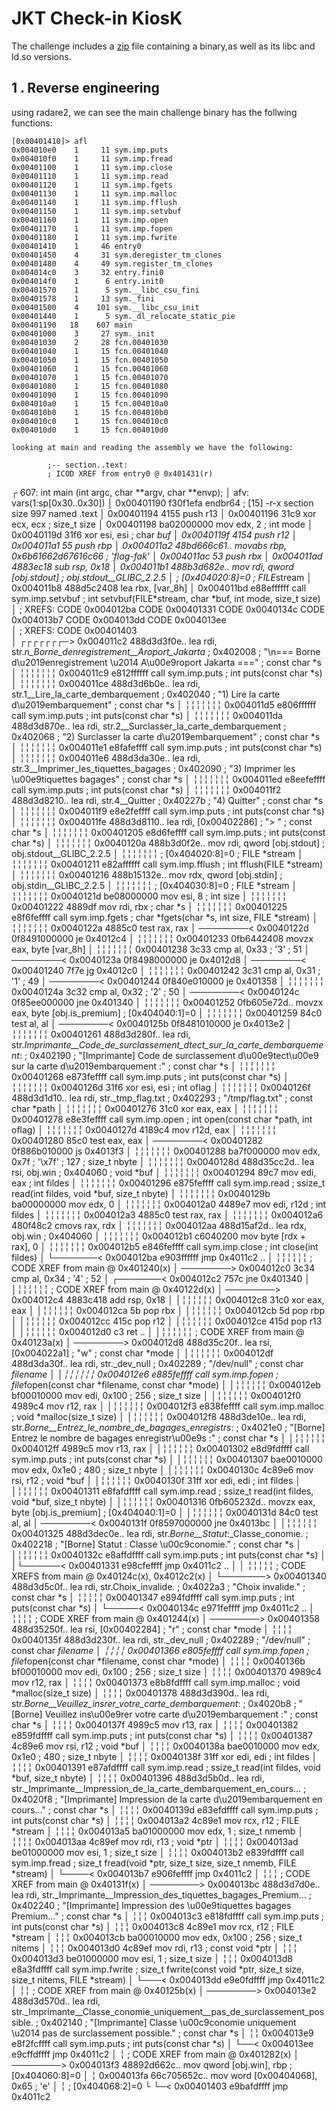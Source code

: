 # JKT Check-in KiosK



The challenge includes a [zip](https://github.com/chouettevan/CTF-writeups/blob/main/assets/united2025/pwn/src.zip) file containing a binary,as well as its libc and ld.so versions.

## 1 . Reverse engineering
using radare2, we can see the main challenge binary has the follwing functions:
```
[0x00401410]> afl
0x004010e0    1     11 sym.imp.puts
0x004010f0    1     11 sym.imp.fread
0x00401100    1     11 sym.imp.close
0x00401110    1     11 sym.imp.read
0x00401120    1     11 sym.imp.fgets
0x00401130    1     11 sym.imp.malloc
0x00401140    1     11 sym.imp.fflush
0x00401150    1     11 sym.imp.setvbuf
0x00401160    1     11 sym.imp.open
0x00401170    1     11 sym.imp.fopen
0x00401180    1     11 sym.imp.fwrite
0x00401410    1     46 entry0
0x00401450    4     31 sym.deregister_tm_clones
0x00401480    4     49 sym.register_tm_clones
0x004014c0    3     32 entry.fini0
0x004014f0    1      6 entry.init0
0x00401570    1      5 sym.__libc_csu_fini
0x00401578    1     13 sym._fini
0x00401500    4    101 sym.__libc_csu_init
0x00401440    1      5 sym._dl_relocate_static_pie
0x00401190   18    607 main
0x00401000    3     27 sym._init
0x00401030    2     28 fcn.00401030
0x00401040    1     15 fcn.00401040
0x00401050    1     15 fcn.00401050
0x00401060    1     15 fcn.00401060
0x00401070    1     15 fcn.00401070
0x00401080    1     15 fcn.00401080
0x00401090    1     15 fcn.00401090
0x004010a0    1     15 fcn.004010a0
0x004010b0    1     15 fcn.004010b0
0x004010c0    1     15 fcn.004010c0
0x004010d0    1     15 fcn.004010d0
```
```
looking at main and reading the assembly we have the following:
```
            ;-- section..text:
            ; ICOD XREF from entry0 @ 0x401431(r)
┌ 607: int main (int argc, char **argv, char **envp);
│ afv: vars(1:sp[0x30..0x30])
│           0x00401190      f30f1efa       endbr64                     ; [15] -r-x section size 997 named .text
│           0x00401194      4155           push r13
│           0x00401196      31c9           xor ecx, ecx                ; size_t size
│           0x00401198      ba02000000     mov edx, 2                  ; int mode
│           0x0040119d      31f6           xor esi, esi                ; char *buf
│           0x0040119f      4154           push r12
│           0x004011a1      55             push rbp
│           0x004011a2      48bd666c61..   movabs rbp, 0x6b61662d67616c66 ; 'flag-fak'
│           0x004011ac      53             push rbx
│           0x004011ad      4883ec18       sub rsp, 0x18
│           0x004011b1      488b3d682e..   mov rdi, qword [obj.stdout] ; obj.stdout__GLIBC_2.2.5
│                                                                      ; [0x404020:8]=0 ; FILE*stream
│           0x004011b8      488d5c2408     lea rbx, [var_8h]
│           0x004011bd      e88effffff     call sym.imp.setvbuf        ; int setvbuf(FILE*stream, char *buf, int mode, size_t size)
│           ; XREFS: CODE 0x004012ba  CODE 0x00401331  CODE 0x0040134c  CODE 0x004013b7  CODE 0x004013dd  CODE 0x004013ee  
│           ; XREFS: CODE 0x00401403  
│ ┌┌┌┌┌┌┌─> 0x004011c2      488d3d3f0e..   lea rdi, str._n_Borne_denregistrement__Aroport_Jakarta_ ; 0x402008 ; "\n=== Borne d\u2019enregistrement \u2014 A\u00e9roport Jakarta ===" ; const char *s
│ ╎╎╎╎╎╎╎   0x004011c9      e812ffffff     call sym.imp.puts           ; int puts(const char *s)
│ ╎╎╎╎╎╎╎   0x004011ce      488d3d6b0e..   lea rdi, str.1__Lire_la_carte_dembarquement ; 0x402040 ; "1) Lire la carte d\u2019embarquement" ; const char *s
│ ╎╎╎╎╎╎╎   0x004011d5      e806ffffff     call sym.imp.puts           ; int puts(const char *s)
│ ╎╎╎╎╎╎╎   0x004011da      488d3d870e..   lea rdi, str.2__Surclasser_la_carte_dembarquement ; 0x402068 ; "2) Surclasser la carte d\u2019embarquement" ; const char *s
│ ╎╎╎╎╎╎╎   0x004011e1      e8fafeffff     call sym.imp.puts           ; int puts(const char *s)
│ ╎╎╎╎╎╎╎   0x004011e6      488d3da30e..   lea rdi, str.3__Imprimer_les_tiquettes_bagages ; 0x402090 ; "3) Imprimer les \u00e9tiquettes bagages" ; const char *s
│ ╎╎╎╎╎╎╎   0x004011ed      e8eefeffff     call sym.imp.puts           ; int puts(const char *s)
│ ╎╎╎╎╎╎╎   0x004011f2      488d3d8210..   lea rdi, str.4__Quitter     ; 0x40227b ; "4) Quitter" ; const char *s
│ ╎╎╎╎╎╎╎   0x004011f9      e8e2feffff     call sym.imp.puts           ; int puts(const char *s)
│ ╎╎╎╎╎╎╎   0x004011fe      488d3d8110..   lea rdi, [0x00402286]       ; "> " ; const char *s
│ ╎╎╎╎╎╎╎   0x00401205      e8d6feffff     call sym.imp.puts           ; int puts(const char *s)
│ ╎╎╎╎╎╎╎   0x0040120a      488b3d0f2e..   mov rdi, qword [obj.stdout] ; obj.stdout__GLIBC_2.2.5
│ ╎╎╎╎╎╎╎                                                              ; [0x404020:8]=0 ; FILE *stream
│ ╎╎╎╎╎╎╎   0x00401211      e82affffff     call sym.imp.fflush         ; int fflush(FILE *stream)
│ ╎╎╎╎╎╎╎   0x00401216      488b15132e..   mov rdx, qword [obj.stdin]  ; obj.stdin__GLIBC_2.2.5
│ ╎╎╎╎╎╎╎                                                              ; [0x404030:8]=0 ; FILE *stream
│ ╎╎╎╎╎╎╎   0x0040121d      be08000000     mov esi, 8                  ; int size
│ ╎╎╎╎╎╎╎   0x00401222      4889df         mov rdi, rbx                ; char *s
│ ╎╎╎╎╎╎╎   0x00401225      e8f6feffff     call sym.imp.fgets          ; char *fgets(char *s, int size, FILE *stream)
│ ╎╎╎╎╎╎╎   0x0040122a      4885c0         test rax, rax
│ ────────< 0x0040122d      0f8491000000   je 0x4012c4
│ ╎╎╎╎╎╎╎   0x00401233      0fb6442408     movzx eax, byte [var_8h]
│ ╎╎╎╎╎╎╎   0x00401238      3c33           cmp al, 0x33                ; '3' ; 51
│ ────────< 0x0040123a      0f8498000000   je 0x4012d8
│ ────────< 0x00401240      7f7e           jg 0x4012c0
│ ╎╎╎╎╎╎╎   0x00401242      3c31           cmp al, 0x31                ; '1' ; 49
│ ────────< 0x00401244      0f840e010000   je 0x401358
│ ╎╎╎╎╎╎╎   0x0040124a      3c32           cmp al, 0x32                ; '2' ; 50
│ ────────< 0x0040124c      0f85ee000000   jne 0x401340
│ ╎╎╎╎╎╎╎   0x00401252      0fb605e72d..   movzx eax, byte [obj.is_premium] ; [0x404040:1]=0
│ ╎╎╎╎╎╎╎   0x00401259      84c0           test al, al
│ ────────< 0x0040125b      0f8481010000   je 0x4013e2
│ ╎╎╎╎╎╎╎   0x00401261      488d3d280f..   lea rdi, str._Imprimante__Code_de_surclassement_dtect_sur_la_carte_dembarquement_: ; 0x402190 ; "[Imprimante] Code de surclassement d\u00e9tect\u00e9 sur la carte d\u2019embarquement :" ; const char *s
│ ╎╎╎╎╎╎╎   0x00401268      e873feffff     call sym.imp.puts           ; int puts(const char *s)
│ ╎╎╎╎╎╎╎   0x0040126d      31f6           xor esi, esi                ; int oflag
│ ╎╎╎╎╎╎╎   0x0040126f      488d3d1d10..   lea rdi, str._tmp_flag.txt  ; 0x402293 ; "/tmp/flag.txt" ; const char *path
│ ╎╎╎╎╎╎╎   0x00401276      31c0           xor eax, eax
│ ╎╎╎╎╎╎╎   0x00401278      e8e3feffff     call sym.imp.open           ; int open(const char *path, int oflag)
│ ╎╎╎╎╎╎╎   0x0040127d      4189c4         mov r12d, eax
│ ╎╎╎╎╎╎╎   0x00401280      85c0           test eax, eax
│ ────────< 0x00401282      0f886b010000   js 0x4013f3
│ ╎╎╎╎╎╎╎   0x00401288      ba7f000000     mov edx, 0x7f               ; '\x7f' ; 127 ; size_t nbyte
│ ╎╎╎╎╎╎╎   0x0040128d      488d35cc2d..   lea rsi, obj.win            ; 0x404060 ; void *buf
│ ╎╎╎╎╎╎╎   0x00401294      89c7           mov edi, eax                ; int fildes
│ ╎╎╎╎╎╎╎   0x00401296      e875feffff     call sym.imp.read           ; ssize_t read(int fildes, void *buf, size_t nbyte)
│ ╎╎╎╎╎╎╎   0x0040129b      ba00000000     mov edx, 0
│ ╎╎╎╎╎╎╎   0x004012a0      4489e7         mov edi, r12d               ; int fildes
│ ╎╎╎╎╎╎╎   0x004012a3      4885c0         test rax, rax
│ ╎╎╎╎╎╎╎   0x004012a6      480f48c2       cmovs rax, rdx
│ ╎╎╎╎╎╎╎   0x004012aa      488d15af2d..   lea rdx, obj.win            ; 0x404060
│ ╎╎╎╎╎╎╎   0x004012b1      c6040200       mov byte [rdx + rax], 0
│ ╎╎╎╎╎╎╎   0x004012b5      e846feffff     call sym.imp.close          ; int close(int fildes)
│ └───────< 0x004012ba      e903ffffff     jmp 0x4011c2
..
│  ╎╎╎╎╎╎   ; CODE XREF from main @ 0x401240(x)
│ ────────> 0x004012c0      3c34           cmp al, 0x34                ; '4' ; 52
│ ┌───────< 0x004012c2      757c           jne 0x401340
│ │╎╎╎╎╎╎   ; CODE XREF from main @ 0x40122d(x)
│ ────────> 0x004012c4      4883c418       add rsp, 0x18
│ │╎╎╎╎╎╎   0x004012c8      31c0           xor eax, eax
│ │╎╎╎╎╎╎   0x004012ca      5b             pop rbx
│ │╎╎╎╎╎╎   0x004012cb      5d             pop rbp
│ │╎╎╎╎╎╎   0x004012cc      415c           pop r12
│ │╎╎╎╎╎╎   0x004012ce      415d           pop r13
│ │╎╎╎╎╎╎   0x004012d0      c3             ret
..
│ │╎╎╎╎╎╎   ; CODE XREF from main @ 0x40123a(x)
│ ────────> 0x004012d8      488d35c20f..   lea rsi, [0x004022a1]       ; "w" ; const char *mode
│ │╎╎╎╎╎╎   0x004012df      488d3da30f..   lea rdi, str._dev_null      ; 0x402289 ; "/dev/null" ; const char *filename
│ │╎╎╎╎╎╎   0x004012e6      e885feffff     call sym.imp.fopen          ; file*fopen(const char *filename, const char *mode)
│ │╎╎╎╎╎╎   0x004012eb      bf00010000     mov edi, 0x100              ; 256 ; size_t size
│ │╎╎╎╎╎╎   0x004012f0      4989c4         mov r12, rax
│ │╎╎╎╎╎╎   0x004012f3      e838feffff     call sym.imp.malloc         ;  void *malloc(size_t size)
│ │╎╎╎╎╎╎   0x004012f8      488d3de10e..   lea rdi, str._Borne__Entrez_le_nombre_de_bagages_enregistrs_: ; 0x4021e0 ; "[Borne] Entrez le nombre de bagages enregistr\u00e9s :" ; const char *s
│ │╎╎╎╎╎╎   0x004012ff      4989c5         mov r13, rax
│ │╎╎╎╎╎╎   0x00401302      e8d9fdffff     call sym.imp.puts           ; int puts(const char *s)
│ │╎╎╎╎╎╎   0x00401307      bae0010000     mov edx, 0x1e0              ; 480 ; size_t nbyte
│ │╎╎╎╎╎╎   0x0040130c      4c89e6         mov rsi, r12                ; void *buf
│ │╎╎╎╎╎╎   0x0040130f      31ff           xor edi, edi                ; int fildes
│ │╎╎╎╎╎╎   0x00401311      e8fafdffff     call sym.imp.read           ; ssize_t read(int fildes, void *buf, size_t nbyte)
│ │╎╎╎╎╎╎   0x00401316      0fb605232d..   movzx eax, byte [obj.is_premium] ; [0x404040:1]=0
│ │╎╎╎╎╎╎   0x0040131d      84c0           test al, al
│ ────────< 0x0040131f      0f8597000000   jne 0x4013bc
│ │╎╎╎╎╎╎   0x00401325      488d3dec0e..   lea rdi, str._Borne__Statut_:_Classe_conomie. ; 0x402218 ; "[Borne] Statut : Classe \u00c9conomie." ; const char *s
│ │╎╎╎╎╎╎   0x0040132c      e8affdffff     call sym.imp.puts           ; int puts(const char *s)
│ │└──────< 0x00401331      e98cfeffff     jmp 0x4011c2
..
│ │ ╎╎╎╎╎   ; CODE XREFS from main @ 0x40124c(x), 0x4012c2(x)
│ └───────> 0x00401340      488d3d5c0f..   lea rdi, str.Choix_invalide. ; 0x4022a3 ; "Choix invalide." ; const char *s
│   ╎╎╎╎╎   0x00401347      e894fdffff     call sym.imp.puts           ; int puts(const char *s)
│   └─────< 0x0040134c      e971feffff     jmp 0x4011c2
..
│    ╎╎╎╎   ; CODE XREF from main @ 0x401244(x)
│ ────────> 0x00401358      488d35250f..   lea rsi, [0x00402284]       ; "r" ; const char *mode
│    ╎╎╎╎   0x0040135f      488d3d230f..   lea rdi, str._dev_null      ; 0x402289 ; "/dev/null" ; const char *filename
│    ╎╎╎╎   0x00401366      e805feffff     call sym.imp.fopen          ; file*fopen(const char *filename, const char *mode)
│    ╎╎╎╎   0x0040136b      bf00010000     mov edi, 0x100              ; 256 ; size_t size
│    ╎╎╎╎   0x00401370      4989c4         mov r12, rax
│    ╎╎╎╎   0x00401373      e8b8fdffff     call sym.imp.malloc         ;  void *malloc(size_t size)
│    ╎╎╎╎   0x00401378      488d3d390d..   lea rdi, str._Borne__Veuillez_insrer_votre_carte_dembarquement_: ; 0x4020b8 ; "[Borne] Veuillez ins\u00e9rer votre carte d\u2019embarquement :" ; const char *s
│    ╎╎╎╎   0x0040137f      4989c5         mov r13, rax
│    ╎╎╎╎   0x00401382      e859fdffff     call sym.imp.puts           ; int puts(const char *s)
│    ╎╎╎╎   0x00401387      4c89e6         mov rsi, r12                ; void *buf
│    ╎╎╎╎   0x0040138a      bae0010000     mov edx, 0x1e0              ; 480 ; size_t nbyte
│    ╎╎╎╎   0x0040138f      31ff           xor edi, edi                ; int fildes
│    ╎╎╎╎   0x00401391      e87afdffff     call sym.imp.read           ; ssize_t read(int fildes, void *buf, size_t nbyte)
│    ╎╎╎╎   0x00401396      488d3d5b0d..   lea rdi, str._Imprimante__Impression_de_la_carte_dembarquement_en_cours... ; 0x4020f8 ; "[Imprimante] Impression de la carte d\u2019embarquement en cours..." ; const char *s
│    ╎╎╎╎   0x0040139d      e83efdffff     call sym.imp.puts           ; int puts(const char *s)
│    ╎╎╎╎   0x004013a2      4c89e1         mov rcx, r12                ; FILE *stream
│    ╎╎╎╎   0x004013a5      ba01000000     mov edx, 1                  ; size_t nmemb
│    ╎╎╎╎   0x004013aa      4c89ef         mov rdi, r13                ; void *ptr
│    ╎╎╎╎   0x004013ad      be01000000     mov esi, 1                  ; size_t size
│    ╎╎╎╎   0x004013b2      e839fdffff     call sym.imp.fread          ; size_t fread(void *ptr, size_t size, size_t nmemb, FILE *stream)
│    └────< 0x004013b7      e906feffff     jmp 0x4011c2
│     ╎╎╎   ; CODE XREF from main @ 0x40131f(x)
│ ────────> 0x004013bc      488d3d7d0e..   lea rdi, str._Imprimante__Impression_des_tiquettes_bagages_Premium... ; 0x402240 ; "[Imprimante] Impression des \u00e9tiquettes bagages Premium..." ; const char *s
│     ╎╎╎   0x004013c3      e818fdffff     call sym.imp.puts           ; int puts(const char *s)
│     ╎╎╎   0x004013c8      4c89e1         mov rcx, r12                ; FILE *stream
│     ╎╎╎   0x004013cb      ba00010000     mov edx, 0x100              ; 256 ; size_t nitems
│     ╎╎╎   0x004013d0      4c89ef         mov rdi, r13                ; const void *ptr
│     ╎╎╎   0x004013d3      be01000000     mov esi, 1                  ; size_t size
│     ╎╎╎   0x004013d8      e8a3fdffff     call sym.imp.fwrite         ; size_t fwrite(const void *ptr, size_t size, size_t nitems, FILE *stream)
│     └───< 0x004013dd      e9e0fdffff     jmp 0x4011c2
│      ╎╎   ; CODE XREF from main @ 0x40125b(x)
│ ────────> 0x004013e2      488d3d570d..   lea rdi, str._Imprimante__Classe_conomie_uniquement__pas_de_surclassement_possible. ; 0x402140 ; "[Imprimante] Classe \u00c9conomie uniquement \u2014 pas de surclassement possible." ; const char *s
│      ╎╎   0x004013e9      e8f2fcffff     call sym.imp.puts           ; int puts(const char *s)
│      └──< 0x004013ee      e9cffdffff     jmp 0x4011c2
│       ╎   ; CODE XREF from main @ 0x401282(x)
│ ────────> 0x004013f3      48892d662c..   mov qword [obj.win], rbp    ; [0x404060:8]=0
│       ╎   0x004013fa      66c705652c..   mov word [0x00404068], 0x65 ; 'e'
│       ╎                                                              ; [0x404068:2]=0
└       └─< 0x00401403      e9bafdffff     jmp 0x4011c2
```
